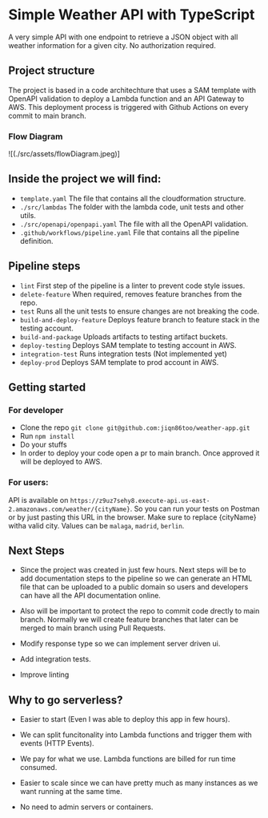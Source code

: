 # Simple Weather API with TypeScript

A very simple API with one endpoint to retrieve a JSON object with all weather information for a given city. No authorization required.

## Project structure

The project is based in a code architechture that uses a SAM template with OpenAPI validation to deploy a Lambda function and an API Gateway to AWS. This deployment process is triggered with Github Actions on every commit to main branch.

### Flow Diagram

![(./src/assets/flowDiagram.jpeg)]

## Inside the project we will find:

- ```template.yaml``` The file that contains all the cloudformation structure.
- ```./src/lambdas``` The folder with the lambda code, unit tests and other utils.
- ```./src/openapi/openpapi.yaml``` The file with all the OpenAPI validation.
- ```.github/workflows/pipeline.yaml``` File that contains all the pipeline definition.

## Pipeline steps

- ```lint``` First step of the pipeline is a linter to prevent code style issues.
- ```delete-feature``` When required, removes feature branches from the repo.
- ```test``` Runs all the unit tests to ensure changes are not breaking the code.
- ```build-and-deploy-feature``` Deploys feature branch to feature stack in the testing account.
- ```build-and-package``` Uploads artifacts to testing artifact buckets.
- ```deploy-testing``` Deploys SAM template to testing account in AWS.
- ```integration-test``` Runs integration tests (Not implemented yet)
- ```deploy-prod``` Deploys SAM template to prod account in AWS.

## Getting started

### For developer

- Clone the repo ```git clone git@github.com:jiqn86too/weather-app.git```
- Run ```npm install```
- Do your stuffs
- In order to deploy your code open a pr to main branch. Once approved it will be deployed to AWS.

### For users:

API is available on ```https://z9uz7sehy8.execute-api.us-east-2.amazonaws.com/weather/{cityName}```. So you can run your tests on Postman or by just pasting this URL in the browser. Make sure to replace {cityName} witha valid city. Values can be ```malaga```, ```madrid```, ```berlin```.

## Next Steps

- Since the project was created in just few hours. Next steps will be to add documentation steps to the pipeline so we can generate an HTML file that can be uploaded to a public domain so users and developers can have all the API documentation online.

- Also will be important to protect the repo to commit code drectly to main branch. Normally we will create feature branches that later can be merged to main branch using Pull Requests.

- Modify response type so we can implement server driven ui.

- Add integration tests.

- Improve linting

## Why to go serverless?

- Easier to start (Even I was able to deploy this app in few hours).

- We can split funcitonality into Lambda functions and trigger them with events (HTTP Events).

- We pay for what we  use. Lambda functions are billed for run time consumed.

- Easier to scale since we can have pretty much as many instances as we want running at the same time.

- No need to admin servers or containers.


